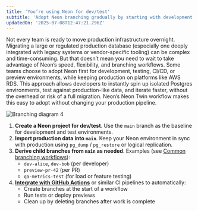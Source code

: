 ```yaml
---
title: 'You’re using Neon for dev/test'
subtitle: 'Adopt Neon branching gradually by starting with development and testing environments while keeping production elsewhere'
updatedOn: '2025-07-08T12:47:21.296Z'
---
```


Not every team is ready to move production infrastructure overnight. Migrating a large or regulated production database (especially one deeply integrated with legacy systems or vendor-specific tooling) can be complex and time-consuming. But that doesn’t mean you need to wait to take advantage of Neon’s speed, flexibility, and branching workflows.
Some teams choose to adopt Neon first for development, testing, CI/CD, or preview environments, while keeping production on platforms like AWS RDS. This approach allows developers to instantly spin up isolated Postgres environments, test against production-like data, and iterate faster, without the overhead or risk of a full migration.
Neon’s Neon Twin workflow makes this easy to adopt without changing your production pipeline.

![Branching diagram 4](/images/pages/branching/diagram-4.png)

1. **Create a Neon project for dev/test**. Use the `main` branch as the baseline for development and test environments.
2. **Import production data into `main`**. Keep your Neon environment in sync with production using `pg_dump` / `pg_restore` or logical replication.
3. **Derive child branches from `main` as needed**. Examples (see [Common branching workflows](/branching#workflows)):
   - `dev-alice`, `dev-bob` (per developer)
   - `preview-pr-42` (per PR)
   - `qa-metrics-test` (for load or feature testing)
4. **[Integrate with GitHub Actions](/docs/guides/neon-twin-partial-pg-dump-restore)** or similar CI pipelines to automatically:
   - Create branches at the start of a workflow
   - Run tests or deploy previews
   - Clean up by deleting branches after work is complete
